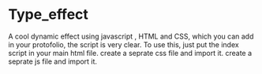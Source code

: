 # Type_effect
A cool  dynamic  effect using javascript , HTML and CSS, which you can add in your protofolio, the script is very clear.
To use this, just put the index script in your main html file.
create a seprate css file and import it.
create a seprate js file and import it.
